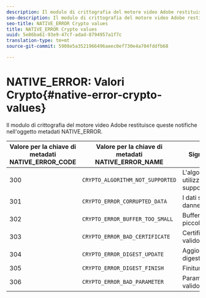 ```yaml
---
description: Il modulo di crittografia del motore video Adobe restituisce queste notifiche nell'oggetto metadati NATIVE_ERROR.
seo-description: Il modulo di crittografia del motore video Adobe restituisce queste notifiche nell'oggetto metadati NATIVE_ERROR.
seo-title: NATIVE_ERROR Crypto values
title: NATIVE_ERROR Crypto values
uuid: 5e86ba61-93e9-47cf-adad-8794957a1f7c
translation-type: tm+mt
source-git-commit: 5908e5a3521966496aeec0ef730e4a704fddfb68

---
```



# NATIVE_ERROR: Valori Crypto{#native-error-crypto-values}

Il modulo di crittografia del motore video Adobe restituisce queste notifiche nell&#39;oggetto metadati NATIVE_ERROR.

| Valore per la chiave di metadati NATIVE_ERROR_CODE | Valore per la chiave di metadati NATIVE_ERROR_NAME | Significato |
|---|---|---|
| 300 | `CRYPTO_ALGORITHM_NOT_SUPPORTED` | L&#39;algoritmo utilizzato non è supportato. |
| 301 | `CRYPTO_ERROR_CORRUPTED_DATA` | I dati sono danneggiati. |
| 302 | `CRYPTO_ERROR_BUFFER_TOO_SMALL` | Buffer troppo piccolo. |
| 303 | `CRYPTO_ERROR_BAD_CERTIFICATE` | Certificato non valido. |
| 304 | `CRYPTO_ERROR_DIGEST_UPDATE` | Aggiornamento digest. |
| 305 | `CRYPTO_ERROR_DIGEST_FINISH` | Finitura digest. |
| 306 | `CRYPTO_ERROR_BAD_PARAMETER` | Parametro non valido. |

